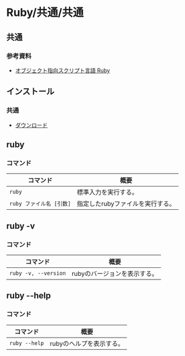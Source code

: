 # Ruby/共通/共通

## 共通

### 参考資料

- [オブジェクト指向スクリプト言語 Ruby](https://www.ruby-lang.org/ja/)

## インストール

### 共通

- [ダウンロード](https://www.ruby-lang.org/ja/downloads/)

## ruby

### コマンド

|コマンド|概要|
|---|---|
|`ruby`|標準入力を実行する。|
|`ruby ファイル名 [引数]`|指定したrubyファイルを実行する。|

## ruby -v

### コマンド

| コマンド             | 概要                         |
| -------------------- | ---------------------------- |
| `ruby -v, --version` | rubyのバージョンを表示する。 |

## ruby --help

### コマンド

| コマンド      | 概要                     |
| ------------- | ------------------------ |
| `ruby --help` | rubyのヘルプを表示する。 |
